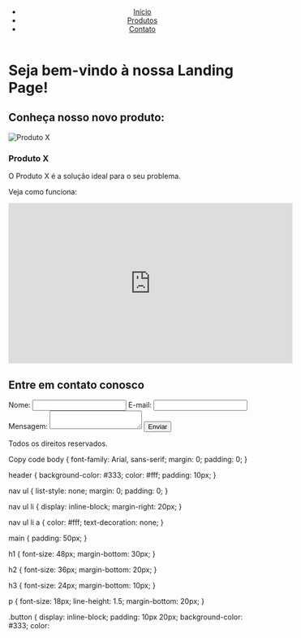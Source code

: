 <!DOCTYPE html>
<html>
  <head>
    <meta charset="UTF-8">
    <title>Landing Page</title>
    <link rel="missil landing page" href="missil landing page .css">
  </head>
  <body>
    <header>
      <nav>
        <ul>
          <li><a href="#">Início</a></li>
          <li><a href="#">Produtos</a></li>
          <li><a href="#">Contato</a></li>
        </ul>
      </nav>
    </header>
    <main>
      <h1>Seja bem-vindo à nossa Landing Page!</h1>
      <h2>Conheça nosso novo produto:</h2>
      <div class="product-info">
        <div class="product-image">
          <img src="product-image.jpg" alt="Produto X">
        </div>
        <div class="product-description">
          <h3>Produto X</h3>
          <p>O Produto X é a solução ideal para o seu problema.</p>
          <p>Veja como funciona:</p>
          <div class="product-video">
            <iframe width="560" height="315" src="https://www.youtube.com/embed/VIDEO_ID" frameborder="0" allowfullscreen></iframe>
          </div>
        </div>
      </div>
      <div class="contact-form">
        <h2>Entre em contato conosco</h2>
        <form action="#" method="post">
          <label for="name">Nome:</label>
          <input type="text" id="name" name="name" required>
          <label for="email">E-mail:</label>
          <input type="email" id="email" name="email" required>
          <label for="message">Mensagem:</label>
          <textarea id="message" name="message" required></textarea>
          <button type="submit" class="button">Enviar</button>
        </form>
      </div>
    </main>
    <footer>
      <p>Todos os direitos reservados.</p>
    </footer>
  </body>
</html>




Copy code
body {
font-family: Arial, sans-serif;
margin: 0;
padding: 0;
}

header {
background-color: #333;
color: #fff;
padding: 10px;
}

nav ul {
list-style: none;
margin: 0;
padding: 0;
}

nav ul li {
display: inline-block;
margin-right: 20px;
}

nav ul li a {
color: #fff;
text-decoration: none;
}

main {
padding: 50px;
}

h1 {
font-size: 48px;
margin-bottom: 30px;
}

h2 {
font-size: 36px;
margin-bottom: 20px;
}

h3 {
font-size: 24px;
margin-bottom: 10px;
}

p {
font-size: 18px;
line-height: 1.5;
margin-bottom: 20px;
}

.button {
display: inline-block;
padding: 10px 20px;
background-color: #333;
color:
